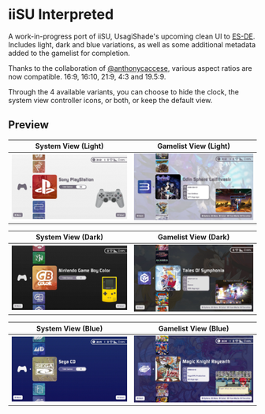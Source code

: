 # iiSU Interpreted
A work-in-progress port of iiSU, UsagiShade's upcoming clean UI to [ES-DE](https://es-de.org/). Includes light, dark and blue variations, as well as some additional metadata added to the gamelist for completion.

Thanks to the collaboration of [@anthonycaccese](https://github.com/anthonycaccese), various aspect ratios are now compatible. 16:9, 16:10, 21:9, 4:3 and 19.5:9.

Through the 4 available variants, you can choose to hide the clock, the system view controller icons, or both, or keep the default view.

## **Preview**
| System View (Light) | Gamelist View (Light) |
|----|----|
| ![preview1](https://github.com/MrVictorFull57/iisu-interpreted-es-de/blob/8c0ef238a65f423544fb18c33e3a9f0892eb1e3a/.screenshots/system-light.webp) | ![preview2](https://github.com/MrVictorFull57/iisu-interpreted-es-de/blob/8c0ef238a65f423544fb18c33e3a9f0892eb1e3a/.screenshots/gamelist-light.webp) |

| System View (Dark) | Gamelist View (Dark) |
|----|----|
| ![preview3](https://github.com/MrVictorFull57/iisu-interpreted-es-de/blob/8c0ef238a65f423544fb18c33e3a9f0892eb1e3a/.screenshots/system-dark.webp) | ![preview4](https://github.com/MrVictorFull57/iisu-interpreted-es-de/blob/8c0ef238a65f423544fb18c33e3a9f0892eb1e3a/.screenshots/gamelist-dark.webp) |

| System View (Blue) | Gamelist View (Blue) |
|----|----|
| ![preview3](https://github.com/MrVictorFull57/iisu-interpreted-es-de/blob/8c0ef238a65f423544fb18c33e3a9f0892eb1e3a/.screenshots/system-blue.webp) | ![preview4](https://github.com/MrVictorFull57/iisu-interpreted-es-de/blob/8c0ef238a65f423544fb18c33e3a9f0892eb1e3a/.screenshots/gamelist-blue.webp) |
